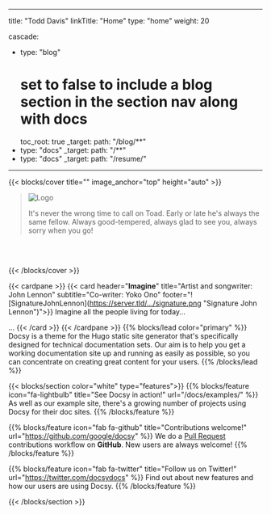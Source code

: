 
---
title: "Todd Davis"
linkTitle: "Home"
type: "home"
weight: 20

cascade:
- type: "blog"
  # set to false to include a blog section in the section nav along with docs
  toc_root: true
  _target:
    path: "/blog/**"
- type: "docs"
  _target:
    path: "/**"
- type: "docs"
  _target:
    path: "/resume/"
---

{{< blocks/cover title="" image_anchor="top" height="auto"  >}}

> ![Logo](/images/TDJ.png) 
>
> It's never the wrong time to call on Toad. Early or late he's always the same fellow. Always good-tempered, always glad to see you, always sorry when you go!

<br/><br/>
<!-- {{< blocks/link-down color="info" >}} -->

{{< /blocks/cover >}}

{{< cardpane >}}
{{< card header="**Imagine**" title="Artist and songwriter: John Lennon" subtitle="Co-writer: Yoko Ono"
          footer="![SignatureJohnLennon](https://server.tld/…/signature.png \"Signature John Lennon\")">}}
Imagine all the people living for today…

…
{{< /card >}}
{{< /cardpane >}}
{{% blocks/lead color="primary" %}}
Docsy is a theme for the Hugo static site generator that's specifically designed for technical documentation sets. Our aim is to help you get a working documentation site up and running as easily as possible, so you can concentrate on creating great content for your users.
{{% /blocks/lead %}}

{{< blocks/section color="white" type="features">}}
{{% blocks/feature icon="fa-lightbulb" title="See Docsy in action!" url="/docs/examples/" %}}
As well as our example site, there's a growing number of projects using Docsy for their doc sites.
{{% /blocks/feature %}}


{{% blocks/feature icon="fab fa-github" title="Contributions welcome!" url="https://github.com/google/docsy" %}}
We do a [Pull Request](https://github.com/google/docsy/pulls) contributions workflow on **GitHub**. New users are always welcome!
{{% /blocks/feature %}}


{{% blocks/feature icon="fab fa-twitter" title="Follow us on Twitter!" url="https://twitter.com/docsydocs" %}}
Find out about new features and how our users are using Docsy.
{{% /blocks/feature %}}


{{< /blocks/section >}}
